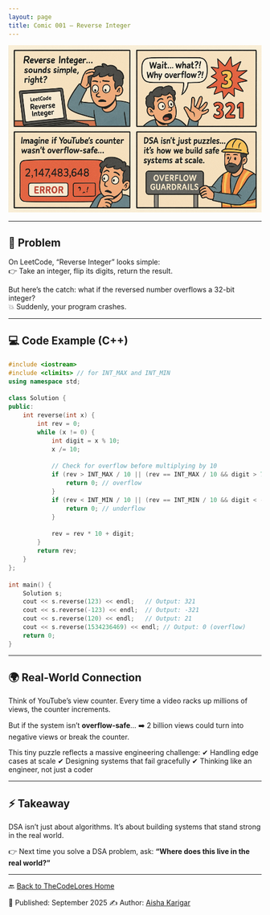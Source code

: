 ```yaml
---
layout: page
title: Comic 001 – Reverse Integer
---
```

 

![Comic 01 – Reverse Integer](./comic.png)
 

---

## 🧩 Problem  
On LeetCode, “Reverse Integer” looks simple:  
👉 Take an integer, flip its digits, return the result.  

But here’s the catch: what if the reversed number overflows a 32-bit integer?  
💥 Suddenly, your program crashes.  

---

## 💻 Code Example (C++)  

```cpp
#include <iostream>
#include <climits> // for INT_MAX and INT_MIN
using namespace std;

class Solution {
public:
    int reverse(int x) {
        int rev = 0;
        while (x != 0) {
            int digit = x % 10;
            x /= 10;

            // Check for overflow before multiplying by 10
            if (rev > INT_MAX / 10 || (rev == INT_MAX / 10 && digit > 7)) {
                return 0; // overflow
            }
            if (rev < INT_MIN / 10 || (rev == INT_MIN / 10 && digit < -8)) {
                return 0; // underflow
            }

            rev = rev * 10 + digit;
        }
        return rev;
    }
};

int main() {
    Solution s;
    cout << s.reverse(123) << endl;   // Output: 321
    cout << s.reverse(-123) << endl;  // Output: -321
    cout << s.reverse(120) << endl;   // Output: 21
    cout << s.reverse(1534236469) << endl; // Output: 0 (overflow)
    return 0;
}

```

---

## 🌍 Real-World Connection

Think of YouTube’s view counter.
Every time a video racks up millions of views, the counter increments.

But if the system isn’t **overflow-safe**…
➡️ 2 billion views could turn into negative views or break the counter.

This tiny puzzle reflects a massive engineering challenge:
✔ Handling edge cases at scale
✔ Designing systems that fail gracefully
✔ Thinking like an engineer, not just a coder

---

## ⚡ Takeaway

DSA isn’t just about algorithms.
It’s about building systems that stand strong in the real world.

👉 Next time you solve a DSA problem, ask:
**“Where does this live in the real world?”**

---

🔙 [Back to TheCodeLores Home](../../README.md)

📅 Published: September 2025
✍️ Author: [Aisha Karigar](https://github.com/aishakarigar)



